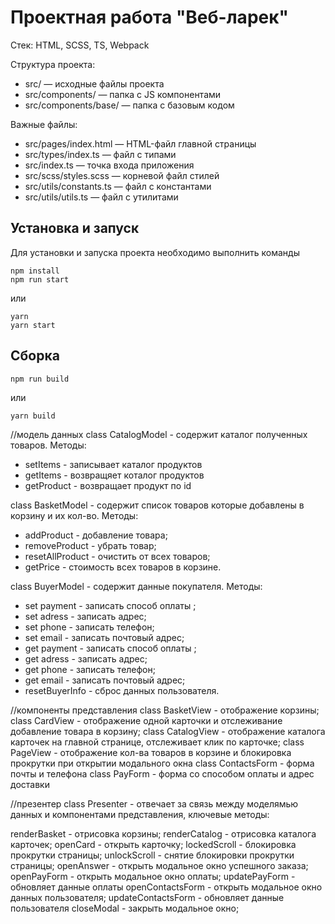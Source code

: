 # Проектная работа "Веб-ларек"

Стек: HTML, SCSS, TS, Webpack

Структура проекта:
- src/ — исходные файлы проекта
- src/components/ — папка с JS компонентами
- src/components/base/ — папка с базовым кодом

Важные файлы:
- src/pages/index.html — HTML-файл главной страницы
- src/types/index.ts — файл с типами
- src/index.ts — точка входа приложения
- src/scss/styles.scss — корневой файл стилей
- src/utils/constants.ts — файл с константами
- src/utils/utils.ts — файл с утилитами

## Установка и запуск
Для установки и запуска проекта необходимо выполнить команды

```
npm install
npm run start
```

или

```
yarn
yarn start
```
## Сборка

```
npm run build
```

или

```
yarn build
```

//модель данных
class CatalogModel - содержит каталог полученных товаров. Методы:
- setItems - записывает каталог продуктов
- getItems - возвращяет коталог продуктов
- getProduct - возвращает продукт по id

class BasketModel - содержит список товаров которые добавлены в корзину и их кол-во. Методы:
- addProduct - добавление товара;
- removeProduct - убрать товар;
- resetAllProduct - очистить от всех товаров;
- getPrice - стоимость всех товаров в корзине.

class BuyerModel - содержит данные покупателя. Методы:
- set payment - записать способ оплаты ;
- set adress - записать адрес;
- set phone - записать телефон;
- set email - записать почтовый адрес;
- get payment - записать способ оплаты ;
- get adress - записать адрес;
- get phone - записать телефон;
- get email - записать почтовый адрес;
- resetBuyerInfo - сброс данных пользователя.

//компоненты представления
class BasketView - отображение корзины;
class CardView - отображение одной карточки и отслеживание добавление товара в корзину;
class CatalogView - отображение каталога карточек на главной странице, отслеживает клик по карточке;
class PageView - отображение кол-ва товаров в корзине и блокировка прокрутки при открытии модального окна
class ContactsForm - форма почты и телефона
class PayForm - форма со способом оплаты и адрес доставки


//презентер
class Presenter - отвечает за связь между моделямью данных и компонентами представления, ключевые методы:

renderBasket - отрисовка корзины;
renderCatalog - отрисовка каталога карточек;
openCard - открыть карточку;
lockedScroll - блокировка прокрутки страницы;
unlockScroll - снятие блокировки прокрутки страницы;
openAnswer - открыть модальное окно успешного заказа;
openPayForm - открыть модальное окно оплаты;
updatePayForm - обновляет данные оплаты
openContactsForm - открыть модальное окно данных пользователя; 
updateContactsForm - обновляет данные пользователя
closeModal - закрыть модальное окно;